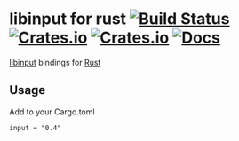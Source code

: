 # libinput for rust [![Build Status](https://travis-ci.org/Smithay/input.rs.svg?branch=master)](https://travis-ci.org/Smithay/input.rs) [![Crates.io](https://img.shields.io/crates/v/input.svg)](https://crates.io/crates/input) [![Crates.io](https://img.shields.io/crates/l/input.svg)](https://crates.io/crates/input) [![Docs](https://img.shields.io/badge/style-matrix-blue.svg?style=flat&label=docs.rs)](https://docs.rs/input/)

[libinput](https://wayland.freedesktop.org/libinput/doc/latest/) bindings for [Rust](https://www.rust-lang.org)

## Usage

Add to your Cargo.toml
```
input = "0.4"
```
